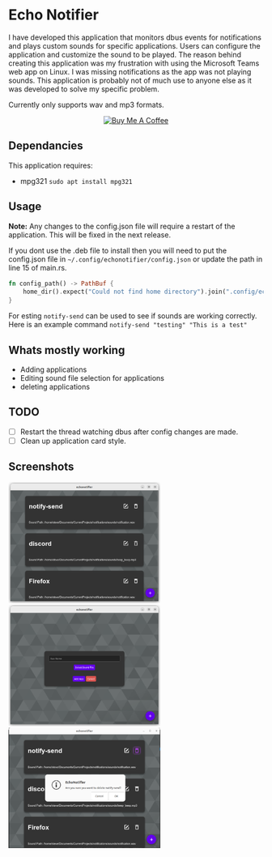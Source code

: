 # Echo Notifier

I have developed this application that monitors dbus events for notifications and plays custom sounds for specific applications. Users can configure the application and customize the sound to be played. The reason behind creating this application was my frustration with using the Microsoft Teams web app on Linux. I was missing notifications as the app was not playing sounds. This application is probably not of much use to anyone else as it was developed to solve my specific problem.

Currently only supports wav and mp3 formats.
<div style="text-align: center;">
    <a href="https://www.buymeacoffee.com/swingline" target="_blank">
        <img src="https://cdn.buymeacoffee.com/buttons/default-orange.png" alt="Buy Me A Coffee" height="41" width="174">
    </a>
</div>

## Dependancies 
This application requires:
- mpg321 `sudo apt install mpg321`

## Usage 

**Note:** Any changes to the config.json file will require a restart of the application. This will be fixed in the next release.

If you dont use the .deb file to install then you will need to put the config.json file in `~/.config/echonotifier/config.json` or update the path in line 15 of main.rs.
```Rust
fn config_path() -> PathBuf {
    home_dir().expect("Could not find home directory").join(".config/echonotifier/config.json")
}
```
For esting `notify-send` can be used to see if sounds are working correctly. Here is an example command `notify-send "testing" "This is a test"`

## Whats mostly working 
- Adding applications
- Editing sound file selection for applications
- deleting applications

## TODO
- [ ] Restart the thread watching dbus after config changes are made.
- [ ] Clean up application card style. 

## Screenshots

<img src="screenshots/main_view.png" alt="Screenshot of Application" width="300">
<img src="screenshots/add_app.png" alt="Screenshot of Application" width="300">
<img src="screenshots/delete_app.png" alt="Screenshot of Application" width="300">
